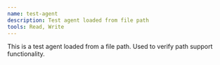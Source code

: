 ```yaml
---
name: test-agent
description: Test agent loaded from file path
tools: Read, Write
---
```


This is a test agent loaded from a file path.
Used to verify path support functionality.